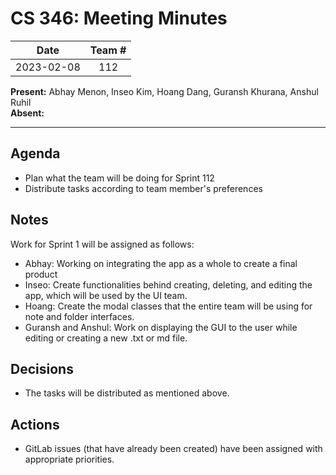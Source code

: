# CS 346: Meeting Minutes

|    Date    | Team # |
|:----------:| :----: |
| 2023-02-08 |  112   |

**Present:** Abhay Menon, Inseo Kim, Hoang Dang, Guransh Khurana, Anshul Ruhil
<br/>
**Absent:**

---

## Agenda
- Plan what the team will be doing for Sprint 112
- Distribute tasks according to team member's preferences

## Notes

Work for Sprint 1 will be assigned as follows:
- Abhay: Working on integrating the app as a whole to create a final product
- Inseo: Create functionalities behind creating, deleting, and editing the app, which will be used by the UI team.
- Hoang: Create the modal classes that the entire team will be using for note and folder interfaces.
- Guransh and Anshul: Work on displaying the GUI to the user while editing or creating a new .txt or md file.

## Decisions
- The tasks will be distributed as mentioned above.

## Actions
- GitLab issues (that have already been created) have been assigned with appropriate priorities.